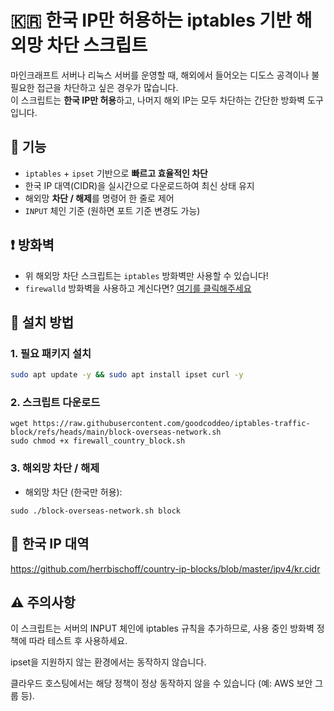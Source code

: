 # 🇰🇷 한국 IP만 허용하는 iptables 기반 해외망 차단 스크립트

마인크래프트 서버나 리눅스 서버를 운영할 때, 해외에서 들어오는 디도스 공격이나 불필요한 접근을 차단하고 싶은 경우가 많습니다.  
이 스크립트는 **한국 IP만 허용**하고, 나머지 해외 IP는 모두 차단하는 간단한 방화벽 도구입니다.

## 🧰 기능

- `iptables` + `ipset` 기반으로 **빠르고 효율적인 차단**
- 한국 IP 대역(CIDR)을 실시간으로 다운로드하여 최신 상태 유지
- 해외망 **차단 / 해제**를 명령어 한 줄로 제어
- `INPUT` 체인 기준 (원하면 포트 기준 변경도 가능)

## ❗ 방화벽
- 위 해외망 차단 스크립트는 `iptables` 방화벽만 사용할 수 있습니다!
- `firewalld` 방화벽을 사용하고 계신다면? [여기를 클릭해주세요](https://github.com/goodcoddeo/firewalld-traffic-block)

## 🔧 설치 방법

### 1. 필요 패키지 설치

```bash
sudo apt update -y && sudo apt install ipset curl -y
```

### 2. 스크립트 다운로드
```
wget https://raw.githubusercontent.com/goodcoddeo/iptables-traffic-block/refs/heads/main/block-overseas-network.sh
sudo chmod +x firewall_country_block.sh
```

### 3. 해외망 차단 / 해제
- 해외망 차단 (한국만 허용):
```
sudo ./block-overseas-network.sh block
```

## 📁 한국 IP 대역
https://github.com/herrbischoff/country-ip-blocks/blob/master/ipv4/kr.cidr

## ⚠️ 주의사항
이 스크립트는 서버의 INPUT 체인에 iptables 규칙을 추가하므로, 사용 중인 방화벽 정책에 따라 테스트 후 사용하세요.

ipset을 지원하지 않는 환경에서는 동작하지 않습니다.

클라우드 호스팅에서는 해당 정책이 정상 동작하지 않을 수 있습니다 (예: AWS 보안 그룹 등).

